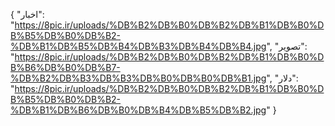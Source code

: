 {
  "اخبار": "https://8pic.ir/uploads/%DB%B2%DB%B0%DB%B2%DB%B1%DB%B0%DB%B5%DB%B0%DB%B2-%DB%B1%DB%B5%DB%B4%DB%B3%DB%B4%DB%B4.jpg",
  "تصویر": "https://8pic.ir/uploads/%DB%B2%DB%B0%DB%B2%DB%B1%DB%B0%DB%B6%DB%B0%DB%B7-%DB%B2%DB%B3%DB%B3%DB%B0%DB%B0%DB%B1.jpg",
  "دلار": "https://8pic.ir/uploads/%DB%B2%DB%B0%DB%B2%DB%B1%DB%B0%DB%B5%DB%B0%DB%B2-%DB%B1%DB%B6%DB%B0%DB%B4%DB%B5%DB%B2.jpg"
}
